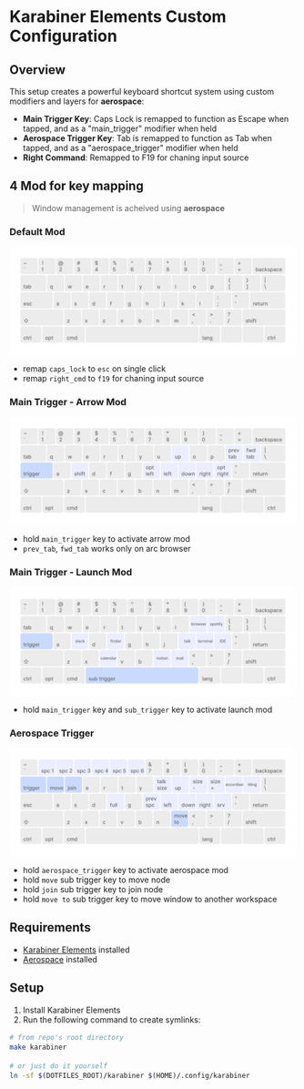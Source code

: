 # Karabiner Elements Custom Configuration

## Overview

This setup creates a powerful keyboard shortcut system using custom modifiers and layers for **aerospace**:

- **Main Trigger Key**: Caps Lock is remapped to function as Escape when tapped, and as a "main_trigger" modifier when held
- **Aerospace Trigger Key**: Tab is remapped to function as Tab when tapped, and as a "aerospace_trigger" modifier when held
- **Right Command**: Remapped to F19 for chaning input source

## 4 Mod for key mapping

> Window management is acheived using **aerospace**

### Default Mod

![default](./screenshots/default.png)

- remap `caps_lock` to `esc` on single click
- remap `right_cmd` to `f19` for chaning input source

### Main Trigger - Arrow Mod

![arrow mod](./screenshots/arrow_mod.png)

- hold `main_trigger` key to activate arrow mod
- `prev_tab`, `fwd_tab` works only on arc browser

### Main Trigger - Launch Mod

![launch mod](./screenshots/launch_mod.png)

- hold `main_trigger` key and `sub_trigger` key to activate launch mod

### Aerospace Trigger

![](./screenshots/aerospace_mod.png)

- hold `aerospace_trigger` key to activate aerospace mod
- hold `move` sub trigger key to move node
- hold `join` sub trigger key to join node
- hold `move to` sub trigger key to move window to another workspace

## Requirements

- [Karabiner Elements](https://karabiner-elements.pqrs.org/) installed
- [Aerospace](https://github.com/nikitabobko/AeroSpace) installed

## Setup

1. Install Karabiner Elements
2. Run the following command to create symlinks:

```bash
# from repo's root directory
make karabiner

# or just do it yourself
ln -sf $(DOTFILES_ROOT)/karabiner $(HOME)/.config/karabiner
```

